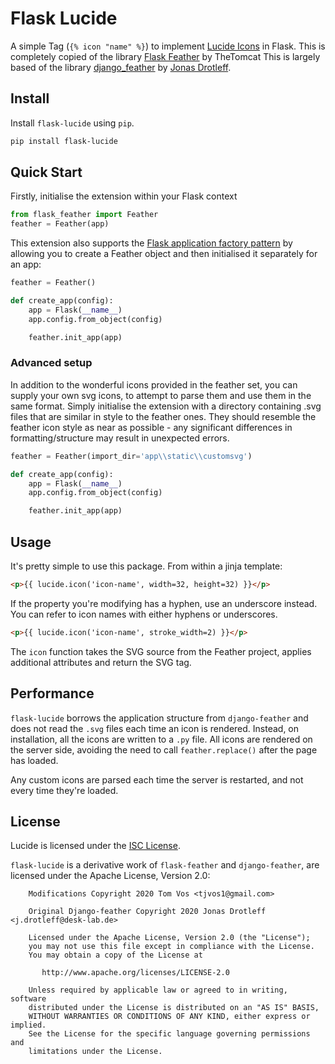 # Flask Lucide


A simple Tag (`{% icon "name" %}`) to implement [Lucide Icons](https://lucide.dev) in Flask. 
This is completely copied of the library [Flask Feather](https://github.com/thetomcat/flask-feather) by TheTomcat
This is largely based of the library [django_feather](https://github.com/jnsdrtlf/django-feather) by [Jonas Drotleff](https://github.com/jnsdrtlf/).

## Install

Install `flask-lucide` using `pip`.

```bash
pip install flask-lucide
```  

## Quick Start

Firstly, initialise the extension within your Flask context

```python
from flask_feather import Feather
feather = Feather(app)
```

This extension also supports the [Flask application factory pattern](http://flask.pocoo.org/docs/latest/patterns/appfactories/) by allowing you to create a Feather object and then initialised it separately for an app:

```python
feather = Feather()

def create_app(config):
    app = Flask(__name__)
    app.config.from_object(config)

    feather.init_app(app)
```

### Advanced setup

In addition to the wonderful icons provided in the feather set, you can supply your own svg icons, to attempt to parse them and use them in the same format. Simply initialise the extension with a directory containing .svg files that are similar in style to the feather ones. They should resemble the feather icon style as near as possible - any significant differences in formatting/structure may result in unexpected errors.

```python
feather = Feather(import_dir='app\\static\\customsvg')

def create_app(config):
    app = Flask(__name__)
    app.config.from_object(config)

    feather.init_app(app)
```

## Usage

It's pretty simple to use this package. From within a jinja template:

```html
<p>{{ lucide.icon('icon-name', width=32, height=32) }}</p>
```

If the property you're modifying has a hyphen, use an underscore instead. You can refer to icon names with either hyphens or underscores.

```html
<p>{{ lucide.icon('icon-name', stroke_width=2) }}</p>
```

The `icon` function takes the SVG source from the Feather project, applies additional attributes and return the SVG tag.

## Performance

`flask-lucide` borrows the application structure from `django-feather` and does not read the `.svg`
files each time an icon is rendered. Instead, on installation, all the icons are written to a `.py` file.
All icons are rendered on the server side, avoiding the need to call `feather.replace()` after the page has loaded.

Any custom icons are parsed each time the server is restarted, and not every time they're loaded.

## License

Lucide is licensed under the [ISC License](https://github.com/lucide-icons/lucide/blob/master/LICENSE).

`flask-lucide` is a derivative work of `flask-feather` and `django-feather`,  are licensed under the Apache License, Version 2.0:


```license
    Modifications Copyright 2020 Tom Vos <tjvos1@gmail.com>
    
    Original Django-feather Copyright 2020 Jonas Drotleff <j.drotleff@desk-lab.de>
    
    Licensed under the Apache License, Version 2.0 (the "License");
    you may not use this file except in compliance with the License.
    You may obtain a copy of the License at
    
       http://www.apache.org/licenses/LICENSE-2.0
    
    Unless required by applicable law or agreed to in writing, software
    distributed under the License is distributed on an "AS IS" BASIS,
    WITHOUT WARRANTIES OR CONDITIONS OF ANY KIND, either express or implied.
    See the License for the specific language governing permissions and
    limitations under the License.
```
